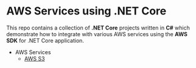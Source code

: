 # AWS Services using .NET Core

This repo contains a collection of **.NET Core** projects written in **C#** which demonstrate how to integrate with various AWS services using the **AWS SDK** for .NET Core application.
* AWS Services
  * [AWS S3](aws-s3)
